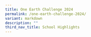 ```yaml
---
title: One Earth Challenge 2024
permalink: /one-earth-challenge-2024/
variant: markdown
description: ""
third_nav_title: School Highlights
---
```

